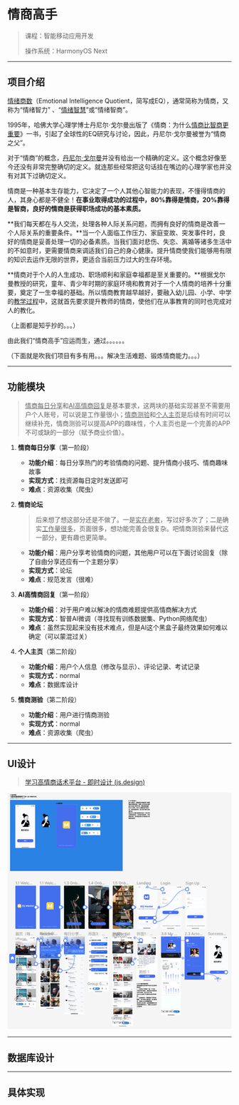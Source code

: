 # 情商高手

> 课程：智能移动应用开发
>
> 操作系统：HarmonyOS Next

---

## 项目介绍

[情绪商数](https://zhida.zhihu.com/search?q=情绪商数&zhida_source=entity&is_preview=1)（Emotional Intelligence Quotient，简写成EQ），通常简称为情商，又称为“情绪智力” 、“[情绪智慧](https://zhida.zhihu.com/search?q=情绪智慧&zhida_source=entity&is_preview=1)”或“情绪智商”。

1995年，哈佛大学心理学博士丹尼尔·戈尔曼出版了《情商：为什么[情商比智商更重要](https://zhida.zhihu.com/search?q=情商比智商更重要&zhida_source=entity&is_preview=1)》一书，引起了全球性的EQ研究与讨论，因此，丹尼尔·戈尔曼被誉为“情商之父”。

对于“情商”的概念，[丹尼尔·戈尔曼](https://zhida.zhihu.com/search?q=丹尼尔·戈尔曼&zhida_source=entity&is_preview=1)并没有给出一个精确的定义。这个概念好像至今还没有非常完整确切的定义。就连那些经常把这句话挂在嘴边的心理学家也并没有对其下过确切定义。

情商是一种基本生存能力，它决定了一个人其他心智能力的表现，不懂得情商的人，其身心都是不健全！**在事业取得成功的过程中，80%靠得是情商，20%靠得是智商，良好的情商是获得职场成功的基本素质。**

**我们每天都在与人交流，处理各种人际关系问题，而拥有良好的情商是改善一个人际关系的重要条件。**当一个人面临工作压力、家庭变故、突发事件时，良好的情商是妥善处理一切的必备素质。当我们面对悲伤、失恋、离婚等诸多生活中的不如意时，更需要情商来调适我们自己的身心健康。提升情商使我们能够用有限的知识去运作无限的世界，更适合当前压力过大的生存环境。

**情商对于个人的人生成功、职场顺利和家庭幸福都是至关重要的。**根据戈尔曼教授的研究，童年、青少年时期的家庭环境和教育对于一个人情商的培养十分重要，奠定了一生幸福的基础。所以情商教育越早越好，要融入幼儿园、小学、中学的[教学过程](https://zhida.zhihu.com/search?q=教学过程&zhida_source=entity&is_preview=1)中，这就首先要求提升教师的情商，使他们在从事教育的同时也完成对人的教化。

（上面都是知乎抄的。。。）

由此我们“情商高手”应运而生，通过。。。。。。

（下面就是吹我们项目有多有用。。。解决生活难题、锻炼情商能力。。。）

---

## 功能模块

> <u>情商每日分享</u>和<u>AI高情商回复</u>是基本要求，这两块的基础实现甚至不需要用户个人账号，可以说是工作量很小；<u>情商测验</u>和<u>个人主页</u>是后续有时间可以继续补充，情商测验可以提高APP的趣味性，个人主页也是一个完善的APP不可或缺的一部分（赋予商业价值）。

1. **情商每日分享**（第一阶段）

   - **功能介绍**：每日分享热门的考验情商的问题、提升情商小技巧、情商趣味故事
   - **实现方式**：找资源每日定时发送即可
   - **难点**：资源收集（爬虫）

2. **情商论坛**

   > 后来想了想这部分还是不做了。一是<u>实在老套</u>，写过好多次了；二是确实<u>工作量很多</u>，页面很多，想功能完善会很复杂。吧情商测验来替代这一部分，更有趣也更简单。

   - **功能介绍**：用户分享考验情商的问题，其他用户可以在下面讨论回复（除了自由分享还应有一个主题分享）
   - **实现方式**：论坛
   - **难点**：规范发言（很难）

3. **AI高情商回复**（第一阶段）

   - **功能介绍**：对于用户难以解决的情商难题提供高情商解决方式
   - **实现方式**：智普AI微调（寻找现有训练数据集、Python网络爬虫）
   - **难点**：虽然实现起来没有技术难点，但是AI这个黑盒子最终效果如何难以确定（可以蒙混过关）

4. **个人主页**（第二阶段）

   - **功能介绍**：用户个人信息（修改与显示）、评论记录、考试记录
   - **实现方式**：normal
   - **难点**：数据库设计

5. **情商测验**（第二阶段）

   - **功能介绍**：用户进行情商测验
   - **实现方式**：normal
   - **难点**：资源收集（爬虫）

---

## UI设计

> [学习高情商话术平台 - 即时设计 (js.design)](https://js.design/f/yyXWz9?p=EpOj6yiU4k&mode=design)

![image-20240923105818819](README.assets/image-20240923105818819.png)

---

## 数据库设计

---

## 具体实现
